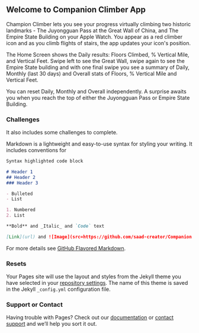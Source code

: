## Welcome to Companion Climber App

Champion Climber lets you see your progress virtually climbing two historic landmarks - The Juyongguan Pass at the Great Wall of China, and The Empire State Building on your Apple Watch. You appear as a red climber icon and as you climb flights of stairs, the app updates your icon's position.

The Home Screen shows the Daily results: Floors Climbed, % Vertical Mile, and Vertical Feet. Swipe left to see the Great Wall, swipe again to see the Empire State building and with one final swipe you see a summary of Daily, Monthly (last 30 days) and Overall stats of Floors, % Vertical Mile and Vertical Feet.

You can reset Daily, Monthly and Overall independently. A surprise awaits you when you reach the top of either the Juyongguan Pass or Empire State Building.

### Challenges

  It also includes some challenges to complete.


Markdown is a lightweight and easy-to-use syntax for styling your writing. It includes conventions for

```markdown
Syntax highlighted code block

# Header 1
## Header 2
### Header 3

- Bulleted
- List

1. Numbered
2. List

**Bold** and _Italic_ and `Code` text

[Link](url) and ![Image](src=https://github.com/saad-creator/Companion.Climber/blob/main/Appstore%20SS1.jpg)
```

For more details see [GitHub Flavored Markdown](https://guides.github.com/features/mastering-markdown/).

### Resets

Your Pages site will use the layout and styles from the Jekyll theme you have selected in your [repository settings](https://github.com/saad-creator/Companion-Climber/settings/pages). The name of this theme is saved in the Jekyll `_config.yml` configuration file.

### Support or Contact

Having trouble with Pages? Check out our [documentation](https://docs.github.com/categories/github-pages-basics/) or [contact support](https://support.github.com/contact) and we’ll help you sort it out.
